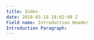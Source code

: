```yaml
---
title: Index
date: 2018-03-18 18:02:00 Z
Field name: Introduction Header
Introduction Paragraph: 
---
```


